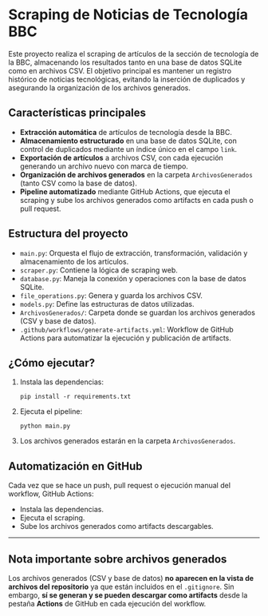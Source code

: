 # Scraping de Noticias de Tecnología BBC

Este proyecto realiza el scraping de artículos de la sección de tecnología de la BBC, almacenando los resultados tanto en una base de datos SQLite como en archivos CSV. El objetivo principal es mantener un registro histórico de noticias tecnológicas, evitando la inserción de duplicados y asegurando la organización de los archivos generados.

## Características principales

- **Extracción automática** de artículos de tecnología desde la BBC.
- **Almacenamiento estructurado** en una base de datos SQLite, con control de duplicados mediante un índice único en el campo `link`.
- **Exportación de artículos** a archivos CSV, con cada ejecución generando un archivo nuevo con marca de tiempo.
- **Organización de archivos generados** en la carpeta `ArchivosGenerados` (tanto CSV como la base de datos).
- **Pipeline automatizado** mediante GitHub Actions, que ejecuta el scraping y sube los archivos generados como artifacts en cada push o pull request.

## Estructura del proyecto

- `main.py`: Orquesta el flujo de extracción, transformación, validación y almacenamiento de los artículos.
- `scraper.py`: Contiene la lógica de scraping web.
- `database.py`: Maneja la conexión y operaciones con la base de datos SQLite.
- `file_operations.py`: Genera y guarda los archivos CSV.
- `models.py`: Define las estructuras de datos utilizadas.
- `ArchivosGenerados/`: Carpeta donde se guardan los archivos generados (CSV y base de datos).
- `.github/workflows/generate-artifacts.yml`: Workflow de GitHub Actions para automatizar la ejecución y publicación de artifacts.

## ¿Cómo ejecutar?

1. Instala las dependencias:
   ```
   pip install -r requirements.txt
   ```
2. Ejecuta el pipeline:
   ```
   python main.py
   ```
3. Los archivos generados estarán en la carpeta `ArchivosGenerados`.

## Automatización en GitHub

Cada vez que se hace un push, pull request o ejecución manual del workflow, GitHub Actions:
- Instala las dependencias.
- Ejecuta el scraping.
- Sube los archivos generados como artifacts descargables.

---

## Nota importante sobre archivos generados

Los archivos generados (CSV y base de datos) **no aparecen en la vista de archivos del repositorio** ya que están incluidos en el `.gitignore`. Sin embargo, **sí se generan y se pueden descargar como artifacts** desde la pestaña **Actions** de GitHub en cada ejecución del workflow.
